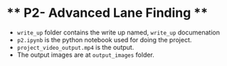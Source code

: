 # ** P2- Advanced Lane Finding ** 
+ `write_up` folder contains the write up named, `write_up` documenation
+ `p2.ipynb` is the python notebook used for doing the project.
+ `project_video_output.mp4` is the output. 
+ The output images are at `output_images` folder.